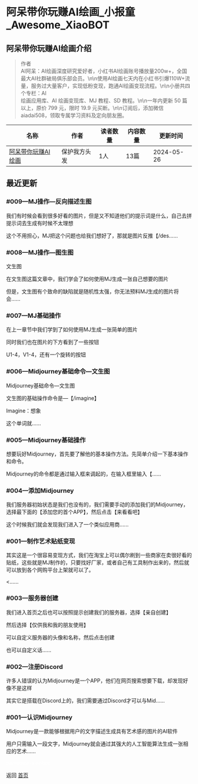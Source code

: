 # 阿呆带你玩赚AI绘画_小报童_Awesome_XiaoBOT

## 阿呆带你玩赚AI绘画介绍
> 作者  
AI阿呆：AI绘画深度研究爱好者，小红书AI绘画账号播放量200w+，全国最大AI社群破局俱乐部会员。\n\n使用AI绘画七天内在小红书引爆110W+流量，服务过大量客户，实现低粉变现，跑通AI绘画变现流程。\n\n小册共四个专栏：AI  
绘画应用库、AI 绘画变现库、MJ 教程、SD 教程。\n\n一年内更新 50 篇以上，原价 799 元，限时 19.9 元买断。\n\n订阅后，添加微信  
aiadai508，领取专属学习资料及定向朋友圈。  
  


|名称|作者|读者数量|内容数量|更新时间|
|---|---|---|---|---|
|[阿呆带你玩赚AI绘画](https://xiaobot.net/p/100001?refer=9c3f1c95-a052-465a-9902-f6d75080262a)|保护我方头发|1人|13篇|2024-05-26|

## 最近更新
### #009—MJ操作—反向描述生图

我们有时候会看到很多好看的图片，但是又不知道他们的提示词是什么，自己去拼提示词去生成有时候不太理想

这个不用担心，MJ把这个问题也给我们想好了，那就是图片反推【/des......

### #008—MJ操作—图生图

文生图

在文生图这篇文章中，我们学会了如何使用MJ生成一张自己想要的图片



但是，文生图有个致命的缺陷就是随机性太强，你无法预料MJ生成的图片将会......

### #007—MJ基础操作

在上一章节中我们学到了如何使用MJ生成一张简单的图片

同时我们也在图片的下方看到了一些按钮

U1-4，V1-4，还有一个旋转的按钮

### #006—Midjourney基础命令—文生图

Midjourney基础命令—文生图

文生图的基础操作命令是—【/imagine】

Imagine：想象

这个单词就......

### #005—Midjourney基础操作

想要玩好Midjourney，首先要了解他的基本操作方法。先简单介绍一下基本操作和命令。



Midjourney的命令都是通过输入框来调起的，在输入框里输入【......

### #004—添加Midjourney

我们服务器初始状态是我们也没有的，我们需要手动的添加我们的Midjourney，选择最下面的【添加您的首个APP】，然后点击【来看看吧】

这个时候我们就会发现我们进入了一个类似应用商......

### #001—制作艺术贴纸变现

其实这是一个很容易变现方式，我们在淘宝上可以偶尔刷到一些商家在卖很好看的贴纸，这些就是MJ制作的，只要找好厂家，或者自己有工具制作出来的，然后就可以放到各个网购平台上架就可以了。

<......

### #003—服务器创建

我们进入首页之后也可以按照提示创建我们的服务器，选择【亲自创建】

然后选择【仅供我和我的朋友使用】

可以自定义服务器的头像和名称，然后点击创建

也可以自定义话......

### #002—注册Discord

许多人错误的认为Midjourney是一个APP，他们在网页搜索想要下载，却发现好像不是这样

其实它是搭载在Discord上的，我们需要通过Discord才可以与Mid......

### #001—认识Midjourney

Midjourney是一款能够根据用户的文字描述生成具有艺术感的图片的AI软件

用户只需输入一段文字，Midjourney就会通过其强大的人工智能算法生成一张相应的艺术......


<a href="https://github.com/Reno9527/awesome-xiaobot" style="color: white; text-decoration: none;">awesome-xiaobot</a>

返回 [首页](../README.md)
